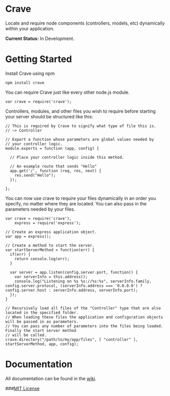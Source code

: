 # Crave

Locate and require node components (controllers, models, etc) dynamically within your application.

**Current Status:** In Development.

# Getting Started

Install Crave using npm

    npm install crave

You can require Crave just like every other node.js module.

    var crave = require('crave');

Controllers, modules, and other files you wish to require before starting your server should be structured like this:

    // This is required by Crave to signify what type of file this is.
    // ~> Controller

    // Export a function whose parameters are global values needed by
    // your controller logic.
    module.exports = function (app, config) {

      // Place your controller logic inside this method.

      // An example route that sends "Hello"
      app.get('/', function (req, res, next) {
        res.send("Hello");
      });

    };

You can now use crave to require your files dynamically in an order you specify, no matter where they are located.  You can also pass in the parameters needed by your files.

    var crave = require('crave'),
        express = require('express');

    // Create an express application object.
    var app = express();

    // Create a method to start the server.
    var startServerMethod = function(err) {
      if(err) {
        return console.log(err);
      }

      var server = app.listen(config.server.port, function() {
        var serverInfo = this.address();
        console.log("Listening on %s %s://%s:%s", serverInfo.family, config.server.protocol, (serverInfo.address === '0.0.0.0') ? config.server.host : serverInfo.address, serverInfo.port);
      });
    }

    // Recursively load all files of the "Controller" type that are also located in the specified folder.
    // When loading these files the application and configuration objects will be passed in as parameters.
    // You can pass any number of parameters into the files being loaded.  Finally the start server method
    // will be called.
    crave.directory("/path/to/my/app/files", [ "controller" ], startServerMethod, app, config);

# Documentation

All documentation can be found in the [wiki](https://github.com/ssmereka/crave/wiki).


###[MIT License](http://www.tldrlegal.com/license/mit-license "MIT License")
